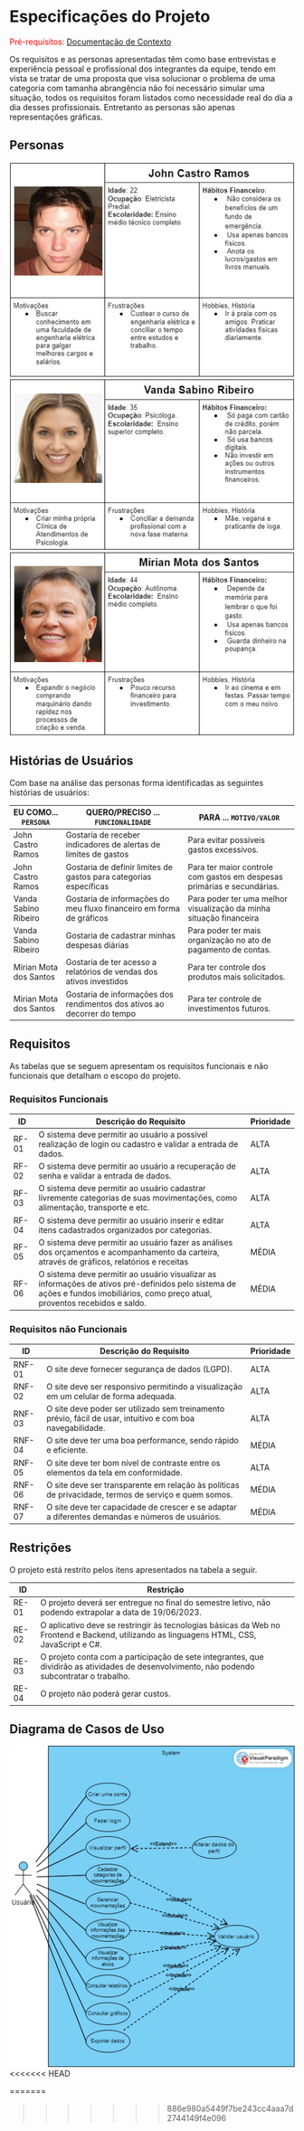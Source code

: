 # Especificações do Projeto

<span style="color:red">Pré-requisitos: <a href="1-Documentação de Contexto.md"> Documentação de Contexto</a></span>

Os requisitos e as personas apresentadas têm como base entrevistas e experiência pessoal e profissional dos integrantes da equipe, tendo em vista se tratar de uma proposta que visa solucionar o problema de uma categoria com tamanha abrangência não foi necessário simular uma situação, todos os requisitos foram listados como necessidade real do dia a dia desses profissionais. Entretanto as personas são apenas representações gráficas.


## Personas

![Persona John](./img/personaJohn.jpg)
![Persona John](./img/personaVanda.jpg)
![Persona John](./img/personaMirian.jpg)


## Histórias de Usuários

Com base na análise das personas forma identificadas as seguintes histórias de usuários:

|EU COMO... `PERSONA`| QUERO/PRECISO ... `FUNCIONALIDADE` |PARA ... `MOTIVO/VALOR`                 |
|--------------------|------------------------------------|----------------------------------------|
|John Castro Ramos  | Gostaria de receber indicadores de alertas de limites de gastos | Para evitar possíveis gastos excessivos. |
| John Castro Ramos | Gostaria de definir limites de gastos para categorias específicas | Para ter maior controle com gastos em despesas primárias e secundárias. |
| Vanda Sabino Ribeiro | Gostaria de informações do meu fluxo financeiro em forma de gráficos | Para poder ter uma melhor visualização da minha situação financeira |
| Vanda Sabino Ribeiro | Gostaria de cadastrar minhas despesas diárias | Para poder ter mais organização no ato de pagamento de contas. |
| Mirian Mota dos Santos  | Gostaria de ter acesso a relatórios de vendas dos ativos investidos | Para ter controle dos produtos mais solicitados. |
| Mirian Mota dos Santos  | Gostaria de informações dos rendimentos dos ativos ao decorrer do tempo | Para ter controle de investimentos futuros. |


## Requisitos

As tabelas que se seguem apresentam os requisitos funcionais e não funcionais que detalham o escopo do projeto.

### Requisitos Funcionais

|ID    | Descrição do Requisito  | Prioridade |
|------|-----------------------------------------|----|
|RF-01| O sistema deve permitir ao usuário a possível realização de login ou cadastro e validar a entrada de dados. | ALTA | 
|RF-02| O sistema deve permitir ao usuário a recuperação de senha e validar a entrada de dados. | ALTA |
|RF-03| O sistema deve permitir ao usuário cadastrar livremente categorias de suas movimentações, como alimentação, transporte e etc. | ALTA |
|RF-04| O sistema deve permitir ao usuário inserir e editar itens cadastrados organizados por categorias. | ALTA |
|RF-05| O sistema deve permitir ao usuário fazer as análises dos orçamentos e acompanhamento da carteira, através de gráficos, relatórios e receitas | MÉDIA |
|RF-06| O sistema deve permitir ao usuário visualizar as informações de ativos pré-definidos pelo sistema de ações e fundos imobiliários, como preço atual, proventos recebidos e saldo. | MÉDIA |



### Requisitos não Funcionais

|ID     | Descrição do Requisito  |Prioridade |
|-------|-------------------------|----|
|RNF-01| O site deve fornecer segurança de dados (LGPD). | ALTA | 
|RNF-02| O site deve ser responsivo permitindo a visualização em um celular de forma adequada. |  ALTA |
|RNF-03| O site deve poder ser utilizado sem treinamento prévio, fácil de usar, intuitivo e com boa navegabilidade. | ALTA |
|RNF-04| O site deve ter uma boa performance, sendo rápido e eficiente. | MÉDIA |
|RNF-05| O site deve ter bom nível de contraste entre os elementos da tela em conformidade. | ALTA |
|RNF-06| O site deve ser transparente em relação às políticas de privacidade, termos de serviço e quem somos. | MÉDIA |
|RNF-07| O site deve ter capacidade de crescer e se adaptar a diferentes demandas e números de usuários. | MÉDIA |




## Restrições

O projeto está restrito pelos itens apresentados na tabela a seguir.

|ID| Restrição                                             |
|--|-------------------------------------------------------|
|RE-01| O projeto deverá ser entregue no final do semestre letivo, não podendo extrapolar a data de 19/06/2023. |
|RE-02| O aplicativo deve se restringir às tecnologias básicas da Web no Frontend e Backend, utilizando as linguagens HTML, CSS, JavaScript e C#. |
|RE-03| O projeto conta com a participação de sete integrantes, que dividirão as atividades de desenvolvimento, não podendo subcontratar o trabalho. |
|RE-04| O projeto não poderá gerar custos. |



## Diagrama de Casos de Uso

![Diagrama de casos de uso](./img/diagrama-casos-de-uso.png)
<<<<<<< HEAD


=======
>>>>>>> 886e980a5449f7be243cc4aaa7d2744149f4e096
